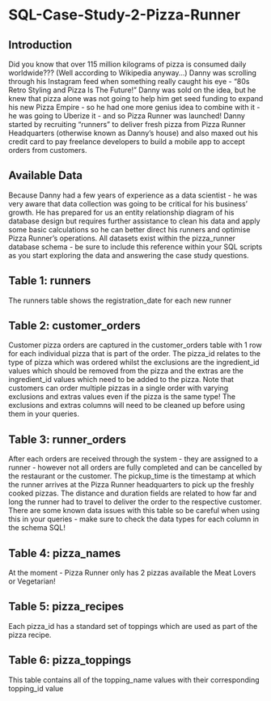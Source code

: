 # SQL-Case-Study-2-Pizza-Runner
## Introduction 
Did you know that over 115 million kilograms of pizza is consumed daily worldwide??? (Well according to Wikipedia anyway…) Danny was scrolling through his Instagram feed when something really caught his eye - “80s Retro Styling and Pizza Is The Future!”
Danny was sold on the idea, but he knew that pizza alone was not going to help him get seed funding to expand his new Pizza Empire - so he had one more genius idea to combine with it - he was going to Uberize it - and so Pizza Runner was launched!
Danny started by recruiting “runners” to deliver fresh pizza from Pizza Runner Headquarters (otherwise known as Danny’s house) and also maxed out his credit card to pay freelance developers to build a mobile app to accept orders from customers.
## Available Data
Because Danny had a few years of experience as a data scientist - he was very aware that data collection was going to be critical for his business’ growth.
He has prepared for us an entity relationship diagram of his database design but requires further assistance to clean his data and apply some basic calculations so he can better direct his runners and optimise Pizza Runner’s operations.
All datasets exist within the pizza_runner database schema - be sure to include this reference within your SQL scripts as you start exploring the data and answering the case study questions.
## Table 1: runners
The runners table shows the registration_date for each new runner
## Table 2: customer_orders
Customer pizza orders are captured in the customer_orders table with 1 row for each individual pizza that is part of the order.
The pizza_id relates to the type of pizza which was ordered whilst the exclusions are the ingredient_id values which should be removed from the pizza and the extras are the ingredient_id values which need to be added to the pizza.
Note that customers can order multiple pizzas in a single order with varying exclusions and extras values even if the pizza is the same type!
The exclusions and extras columns will need to be cleaned up before using them in your queries.
## Table 3: runner_orders
After each orders are received through the system - they are assigned to a runner - however not all orders are fully completed and can be cancelled by the restaurant or the customer.
The pickup_time is the timestamp at which the runner arrives at the Pizza Runner headquarters to pick up the freshly cooked pizzas. The distance and duration fields are related to how far and long the runner had to travel to deliver the order to the respective customer.
There are some known data issues with this table so be careful when using this in your queries - make sure to check the data types for each column in the schema SQL!
## Table 4: pizza_names
At the moment - Pizza Runner only has 2 pizzas available the Meat Lovers or Vegetarian!
## Table 5: pizza_recipes
Each pizza_id has a standard set of toppings which are used as part of the pizza recipe.
## Table 6: pizza_toppings
This table contains all of the topping_name values with their corresponding topping_id value

